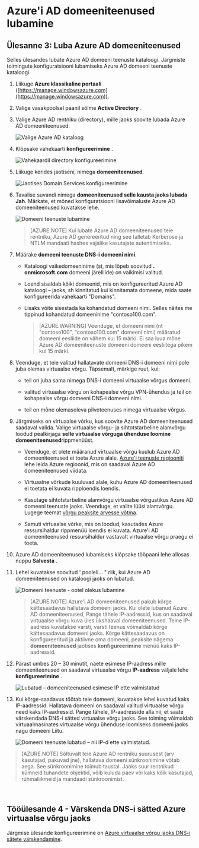 <properties
    pageTitle="Azure'i AD domeeniteenused: Lubada Azure AD domeeniteenused | Microsoft Azure'i"
    description="Azure Active Directory domeeniteenused töötamise alustamine"
    services="active-directory-ds"
    documentationCenter=""
    authors="mahesh-unnikrishnan"
    manager="stevenpo"
    editor="curtand"/>

<tags
    ms.service="active-directory-ds"
    ms.workload="identity"
    ms.tgt_pltfrm="na"
    ms.devlang="na"
    ms.topic="get-started-article"
    ms.date="10/19/2016"
    ms.author="maheshu"/>

# <a name="enable-azure-ad-domain-services"></a>Azure'i AD domeeniteenused lubamine

## <a name="task-3-enable-azure-ad-domain-services"></a>Ülesanne 3: Luba Azure AD domeeniteenused
Selles ülesandes lubate Azure AD domeeni teenuste kataloogi. Järgmiste toimingute konfiguratsiooni lubamiseks Azure AD domeeni teenuste kataloogi.

1. Liikuge **Azure klassikaline portaali** ([https://manage.windowsazure.com](https://manage.windowsazure.com)).

2. Valige vasakpoolsel paanil sõlme **Active Directory** .

3. Valige Azure AD rentniku (directory), mille jaoks soovite lubada Azure AD domeeniteenused.

    ![Valige Azure AD kataloog](./media/active-directory-domain-services-getting-started/select-aad-directory.png)

4. Klõpsake vahekaarti **konfigureerimine** .

    ![Vahekaardil directory konfigureerimine](./media/active-directory-domain-services-getting-started/configure-tab.png)

5. Liikuge kerides jaotiseni, nimega **domeeniteenused**.

    ![Jaotises Domain Services konfigureerimine](./media/active-directory-domain-services-getting-started/domain-services-configuration.png)

6. Tavalise suvandi nimega **domeeniteenused selle kausta jaoks lubada** **Jah**. Märkate, et mõned konfiguratsiooni lisavõimaluste Azure AD domeeniteenused kuvatakse lehe.

    ![Domeeni teenuste lubamine](./media/active-directory-domain-services-getting-started/enable-domain-services.png)

    > [AZURE.NOTE] Kui lubate Azure AD domeeniteenused teie rentniku, Azure AD genereeritud ning see talletab Kerberose ja NTLM mandaati hashes vajalike kasutajate autentimiseks.

7. Määrake **domeeni teenuste DNS-i domeeni nimi**.

   - Kataloogi vaikedomeeninime (st, mis lõpeb soovitud **. onmicrosoft.com** domeeni järelliide) on vaikimisi valitud.

   - Loend sisaldab kõiki domeenid, mis on konfigureeritud Azure AD kataloogi – jaoks, sh kinnitatud kui kinnitamata domeene, mida saate konfigureerida vahekaarti "Domains".

   - Lisaks võite sisestada ka kohandatud domeeni nimi. Selles näites me tippinud kohandatud domeeninime "contoso100.com".

     > [AZURE.WARNING] Veenduge, et domeeni nimi (nt "contoso100", "contoso100.com" domeeni nimi) määratud domeeni eesliide on vähem kui 15 märki. Ei saa luua mõne Azure AD domeeniteenuste domeeni domeeni eesliitega pikem kui 15 märki.

8. Veenduge, et teie valitud hallatavate domeeni DNS-i domeeni nimi pole juba olemas virtuaalse võrgu. Täpsemalt, märkige ruut, kui:

   - teil on juba sama nimega DNS-i domeeni virtuaalse võrgus domeeni.

   - valitud virtuaalse võrgu on kohapealse võrgu VPN-ühendus ja teil on kohapealse võrgu domeeni DNS-i domeeni nimi.

   - teil on mõne olemasoleva pilveteenuses nimega virtuaalse võrgus.

9. Järgmiseks on virtuaalse võrku, kus soovite Azure AD domeeniteenused saadaval valida. Valige virtuaalse võrgu- ja sihtotstarbeline alamvõrgu loodud pealkirjaga **selle virtuaalse võrguga ühenduse loomine domeeniteenused**rippmenüüst.

   - Veenduge, et olete määranud virtuaalse võrgu kuulub Azure AD domeeniteenused ei toeta Azure alale. [Azure'i teenuste regiooniti](https://azure.microsoft.com/regions/#services/) lehe leida Azure regioonid, mis on saadaval Azure AD domeeniteenused viidata.

   - Virtuaalne võrkude kuuluvad alale, kuhu Azure AD domeeniteenused ei toetata ei kuvata ripploendis loendis.
   
   - Kasutage sihtotstarbeline alamvõrgu virtuaalse võrgustikus Azure AD domeeni teenuste jaoks. Veenduge, et valite lüüsi alamvõrgu. Lugege teemat [võrgu peaksite arvesse võtma](active-directory-ds-networking.md). 

   - Samuti virtuaalse võrke, mis on loodud, kasutades Azure ressursihaldur rippmenüü loendis ei kuvata. Azure'i AD domeeniteenused ressursihaldur vastavalt virtuaalse võrgu praegu ei toeta.

10. Azure AD domeeniteenused lubamiseks klõpsake tööpaani lehe allosas nuppu **Salvesta** .

11. Lehel kuvatakse soovitud ' pooleli... " riik, kui Azure AD domeeniteenused on kataloogi jaoks on lubatud.

    ![Domeeni teenuste - ootel olekus lubamine](./media/active-directory-domain-services-getting-started/enable-domain-services-pendingstate.png)

    > [AZURE.NOTE] Azure'i AD domeeniteenused pakub kõrge kättesaadavus hallatava domeeni jaoks. Kui olete lubanud Azure AD domeeniteenused, Pange tähele IP-aadressid, kus on saadaval virtuaalse võrgu kuva üles ükshaaval domeeniteenused. Teine IP-aadress kuvatakse varsti, varsti teenus võimaldab kõrge kättesaadavus domeeni jaoks. Kõrge kättesaadavus on konfigureeritud ja aktiivne oma domeeni, peaksite nägema **domeeniteenused** jaotises **konfigureerimine** menüü kaks IP-aadressid.

12. Pärast umbes 20 – 30 minutit, näete esimese IP-aadress mille domeeniteenused on saadaval virtuaalse võrgu **IP-aadress** väljale lehe **konfigureerimine** .

    ![Lubatud – domeeniteenused esimese IP ette valmistatud](./media/active-directory-domain-services-getting-started/domain-services-enabled-firstdc-available.png)

13. Kui kõrge-saadavus töötab teie domeeni, kuvatakse lehel kuvatud kaks IP-aadressid. Hallatava domeeni on saadaval valitud virtuaalse võrgu need kaks IP-aadressid. Pange tähele, IP-aadresside alla nii, et saate värskendada DNS-i sätted virtuaalse võrgu jaoks. See toiming võimaldab virtuaalmasinates virtuaalse võrgu ühenduse loomiseks domeeni jaoks nagu domeeni Liitu.

    ![Domeeni teenuste lubatud – nii IP-d ette valmistatud.](./media/active-directory-domain-services-getting-started/domain-services-enabled-bothdcs-available.png)

> [AZURE.NOTE] Sõltuvalt teie Azure AD rentniku suurusest (arv kasutajad, pakuvad jne), hallatava domeeni sünkroonimine võtab aega. See sünkroonimine toimub taustal. Jaoks suur rentnikud kümneid tuhandete objektid, võib kuluda päev või kaks kõik kasutajad, rühmaliikmeid ja mandaadi sünkroonimist.

<br>

## <a name="task-4---update-dns-settings-for-the-azure-virtual-network"></a>Tööülesande 4 - Värskenda DNS-i sätted Azure virtuaalse võrgu jaoks
Järgmise ülesande konfigureerimine on [Azure virtuaalse võrgu jaoks DNS-i sätete värskendamine](active-directory-ds-getting-started-dns.md).
